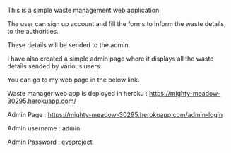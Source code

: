This is a simple waste management web application.

The user can sign up account and fill the forms to inform the waste details to the authorities.

These details will be sended to the admin.

I have also created a simple admin page where it displays all the waste details sended by various users.

You can go to my web page in the below link.

Waste manager web app is deployed in heroku : https://mighty-meadow-30295.herokuapp.com/

Admin Page : https://mighty-meadow-30295.herokuapp.com/admin-login

Admin username : admin

Admin Password : evsproject
